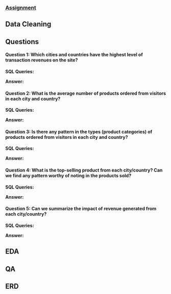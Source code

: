 ### [Assignment](assignment.md)

## Data Cleaning

## Questions

#### Question 1: Which cities and countries have the highest level of transaction revenues on the site?


**SQL Queries:**



**Answer:**




#### Question 2: What is the average number of products ordered from visitors in each city and country?


**SQL Queries:**



**Answer:**





#### Question 3: Is there any pattern in the types (product categories) of products ordered from visitors in each city and country?


**SQL Queries:**



**Answer:**





#### Question 4: What is the top-selling product from each city/country? Can we find any pattern worthy of noting in the products sold?


**SQL Queries:**



**Answer:**





#### Question 5: Can we summarize the impact of revenue generated from each city/country?

**SQL Queries:**



**Answer:**


## EDA

## QA

## ERD
